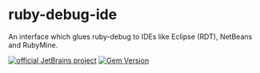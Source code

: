 [gem]: https://rubygems.org/gems/ruby-debug-ide
# ruby-debug-ide
An interface which glues ruby-debug to IDEs like Eclipse (RDT), NetBeans and RubyMine.

[![official JetBrains project](http://jb.gg/badges/official.svg)](https://confluence.jetbrains.com/display/ALL/JetBrains+on+GitHub)
[![Gem Version](https://badge.fury.io/rb/ruby-debug-ide.svg)][gem]
